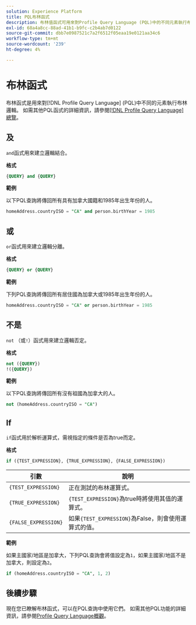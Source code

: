 ```yaml
---
solution: Experience Platform
title: PQL布林函式
description: 布林值函式可用來對Profile Query Language (PQL)中的不同元素執行布林值邏輯。
exl-id: 68a4a8cc-88ad-41b1-b9fc-c2b4ab7d0122
source-git-commit: dbb7e0987521c7a2f6512f05eaa19e0121aa34c6
workflow-type: tm+mt
source-wordcount: '239'
ht-degree: 4%

---
```


# 布林函式

布林函式是用來對[!DNL Profile Query Language] (PQL)中不同的元素執行布林邏輯。  如需其他PQL函式的詳細資訊，請參閱[[!DNL Profile Query Language] 總覽](./overview.md)。

## 及

`and`函式用來建立邏輯結合。

**格式**

```sql
{QUERY} and {QUERY}
```

**範例**

以下PQL查詢將傳回所有具有加拿大國籍和1985年出生年份的人。

```sql
homeAddress.countryISO = "CA" and person.birthYear = 1985
```

## 或

`or`函式用來建立邏輯分離。

**格式**

```sql
{QUERY} or {QUERY}
```

**範例**

下列PQL查詢將傳回所有居住國為加拿大或1985年出生年份的人。

```sql
homeAddress.countryISO = "CA" or person.birthYear = 1985
```

## 不是

`not` （或`!`）函式用來建立邏輯否定。

**格式**

```sql
not ({QUERY})
!({QUERY})
```

**範例**

以下PQL查詢將傳回所有沒有祖國為加拿大的人。

```sql
not (homeAddress.countryISO = "CA")
```

## If

`if`函式用於解析運算式，需視指定的條件是否為true而定。

**格式**

```sql
if ({TEST_EXPRESSION}, {TRUE_EXPRESSION}, {FALSE_EXPRESSION})
```

| 引數 | 說明 |
| --------- | ----------- |
| `{TEST_EXPRESSION}` | 正在測試的布林運算式。 |
| `{TRUE_EXPRESSION}` | `{TEST_EXPRESSION}`為true時將使用其值的運算式。 |
| `{FALSE_EXPRESSION}` | 如果`{TEST_EXPRESSION}`為False，則會使用運算式的值。 |

**範例**

如果主國家/地區是加拿大，下列PQL查詢會將值設定為`1`，如果主國家/地區不是加拿大，則設定為`2`。

```sql
if (homeAddress.countryISO = "CA", 1, 2)
```

## 後續步驟

現在您已瞭解布林函式，可以在PQL查詢中使用它們。 如需其他PQL功能的詳細資訊，請參閱[Profile Query Language概觀](./overview.md)。
